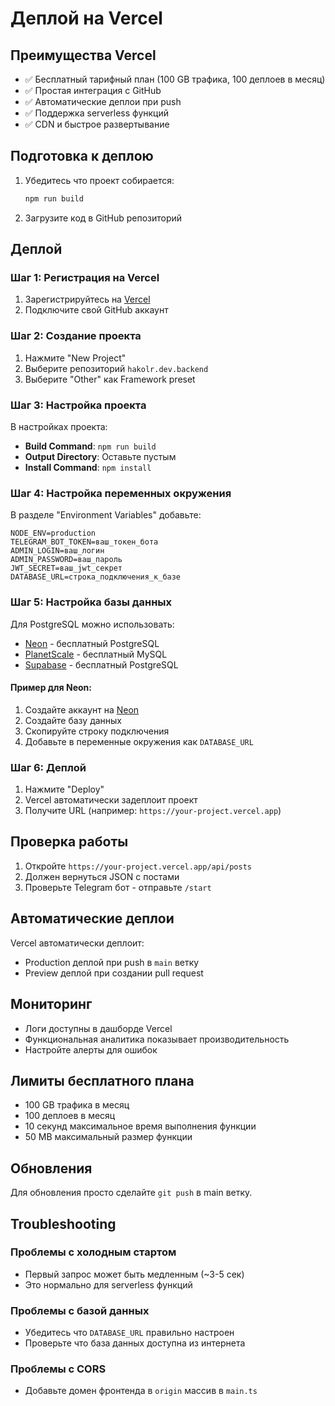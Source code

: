# Деплой на Vercel

## Преимущества Vercel

- ✅ Бесплатный тарифный план (100 GB трафика, 100 деплоев в месяц)
- ✅ Простая интеграция с GitHub
- ✅ Автоматические деплои при push
- ✅ Поддержка serverless функций
- ✅ CDN и быстрое развертывание

## Подготовка к деплою

1. Убедитесь что проект собирается:
   ```bash
   npm run build
   ```

2. Загрузите код в GitHub репозиторий

## Деплой

### Шаг 1: Регистрация на Vercel
1. Зарегистрируйтесь на [Vercel](https://vercel.com/)
2. Подключите свой GitHub аккаунт

### Шаг 2: Создание проекта
1. Нажмите "New Project"
2. Выберите репозиторий `hakolr.dev.backend`
3. Выберите "Other" как Framework preset

### Шаг 3: Настройка проекта
В настройках проекта:
- **Build Command**: `npm run build`
- **Output Directory**: Оставьте пустым
- **Install Command**: `npm install`

### Шаг 4: Настройка переменных окружения
В разделе "Environment Variables" добавьте:

```
NODE_ENV=production
TELEGRAM_BOT_TOKEN=ваш_токен_бота
ADMIN_LOGIN=ваш_логин
ADMIN_PASSWORD=ваш_пароль
JWT_SECRET=ваш_jwt_секрет
DATABASE_URL=строка_подключения_к_базе
```

### Шаг 5: Настройка базы данных
Для PostgreSQL можно использовать:
- [Neon](https://neon.tech/) - бесплатный PostgreSQL
- [PlanetScale](https://planetscale.com/) - бесплатный MySQL
- [Supabase](https://supabase.com/) - бесплатный PostgreSQL

#### Пример для Neon:
1. Создайте аккаунт на [Neon](https://neon.tech/)
2. Создайте базу данных
3. Скопируйте строку подключения
4. Добавьте в переменные окружения как `DATABASE_URL`

### Шаг 6: Деплой
1. Нажмите "Deploy"
2. Vercel автоматически задеплоит проект
3. Получите URL (например: `https://your-project.vercel.app`)

## Проверка работы

1. Откройте `https://your-project.vercel.app/api/posts`
2. Должен вернуться JSON с постами
3. Проверьте Telegram бот - отправьте `/start`

## Автоматические деплои

Vercel автоматически деплоит:
- Production деплой при push в `main` ветку
- Preview деплой при создании pull request

## Мониторинг

- Логи доступны в дашборде Vercel
- Функциональная аналитика показывает производительность
- Настройте алерты для ошибок

## Лимиты бесплатного плана

- 100 GB трафика в месяц
- 100 деплоев в месяц
- 10 секунд максимальное время выполнения функции
- 50 MB максимальный размер функции

## Обновления

Для обновления просто сделайте `git push` в main ветку.

## Troubleshooting

### Проблемы с холодным стартом
- Первый запрос может быть медленным (~3-5 сек)
- Это нормально для serverless функций

### Проблемы с базой данных
- Убедитесь что `DATABASE_URL` правильно настроен
- Проверьте что база данных доступна из интернета

### Проблемы с CORS
- Добавьте домен фронтенда в `origin` массив в `main.ts` 